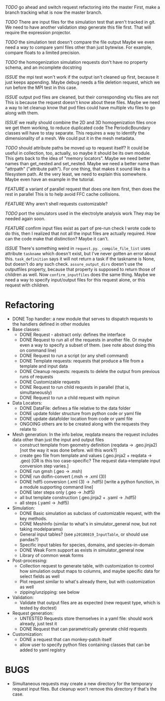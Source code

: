 
_TODO_ go ahead and switch request refactoring into the master
First, make a branch tracking what is now the master branch.

_TODO_ There are input files for the simulation test that aren't tracked in git.
We need to have another validation step generate this file first.
That will require the expression projector.

_TODO_ the simulation test doesn't compare the file output
Maybe we even need a way to compare yaml files other than just bytewise.
For example, compare floats to a limited precision.

_TODO_ the homogenization simulation requests don't have no property schema, and an incomplete docstring

_ISSUE_ the mpi test won't work if the output isn't cleaned up first, because it just keeps appending.
Maybe debug needs a file deletion request, which we run before the MPI test in this case.

_ISSUE_ output pvd files are cleaned, but their corresponding vtu files are not
This is because the request doesn't know about these files.
Maybe we need a way to let cleanup know that pvd files could have multiple vtu files to go along with them.

_ISSUE_ we really should combine the 2D and 3D homogenization files once we get them working, to reduce duplicated code
The PeriodicBoundary classes will have to stay separate.
This requires a way to identify the dimensionality of a mesh.
We could put it in the mesh metadata.

_TODO_ should attribute paths be moved up to request itself?
It could be useful in collection, too, actually, so maybe it should be its own module.
This gets back to the idea of "memory locators".
Maybe we need better names than get_nested and set_nested.
Maybe we need a better name than "attrpath" ("attribute path").
For one thing, that makes it sound like its a filesystem path.
At the very least, we need to explain this somewhere.
Maybe even have an example in the tutorial.

_FEATURE_ a variant of parallel request that does one item first, then does the rest in parallel
This is to help avoid FFC cache collisions.

_FEATURE_ Why aren't shell requests customizable?

_TODO_ port the simulators used in the electrolyte analysis work
They may be needed again soon.

_FEATURE_ confirm input files exist as part of pre-run check
I wrote code to do this, then I realized that not all the input files are actually required.
How can the code make that distinction?
Maybe it can't.

_ISSUE_ There's something weird in `request.py`.
`_compile_file_list` uses attribute `taskname` which doesn't exist, but I've never gotten an error about this.
`task_definition` says it will not return a task if the taskname is None, but doesn't do any such check.
`assure_output_dirs` doesn't use the outputfiles property, because that property is supposed to return those of children as well.
Now `confirm_inputfiles` does the same thing.
Maybe we need a way to specify input/output files for this request alone, or this request with children.

# Refactoring

- DONE Top handler: a new module that serves to dispatch requests to the handlers defined in other modules
- Base classes:
  - DONE Request - abstract only: defines the interface
  - DONE Request to run all of the requests in another file. Or maybe even a way to specify a subset of them. (see note about doing this on command line)
  - DONE Request to run a script (or any shell command)
  - DONE Template requests: requests that produce a file from a template and input data
  - DONE Cleanup requests: requests to delete the output from previous runs of requests
  - DONE Customizable requests
  - DONE Request to run child requests in parallel (that is, simultaneously)
  - DONE Request to run a child request with mpirun
- Data Locators:
  - DONE DataFile: defines a file relative to the data folder
  - DONE update folder structure from python code or yaml file
  - DONE update datafolder location from code or yaml file
  - ONGOING others are to be created along with the requests they relate to
- Mesh generation:
  In the info below, reqdata means the request includes data other than just the input and output files
  - construct template from geometry definition (reqdata -> .geo.jinja2) [not the way it was done before. will this work?]
  - create geo file from template and values (.geo.jinja2 + reqdata -> .geo) [OR is this too case-specific? The request data->template input conversion step varies.]
  - DONE run gmsh (.geo -> .msh)
  - DONE run dolfin-convert (.msh -> .xml (3))
  - DONE hdf5 conversion (.xml (3) -> .hdf5) [write a python function, in a module supporting command line]
  - DONE later steps only (.geo -> .hdf5)
  - all but template construction (.geo.jinja2 + .yaml -> .hdf5)
  - all steps (.yaml -> .hdf5)
- Simulation:
  - DONE Basic simulation as subclass of customizable request, with the key methods.
  - DONE MeshInfo (similar to what's in simulator_general now, but not taking modelparams)
  - General input tables? (see `p20180819_InputTable`, or should use pandas?)
  - Specific input tables for species, domains, and species-in-domain
  - DONE Weak Form support as exists in simulator_general now
  - Library of common weak forms
- Post-processing:
  - Collection request to generate table, with customization to control how simulation output maps to columns, and maybe specific data for select fields as well
  - Plot request similar to what's already there, but with customization as well
  - zipping/unzipping: see below
- Validation:
  - Validate that output files are as expected (new request type, which is tested by doctest)
- Request generation:
  - UNTESTED Requests store themselves in a yaml file: should work already, just test it
  - DONE Request that can parametrically generate child requests
- Customization:
  - DONE a request that can monkey-patch itself
  - allow user to specify python files containing classes that can be added to yaml registry

# BUGS
- Simultaneous requests may create a new directory for the temporary request input files.
  But cleanup won't remove this directory if that's the case.
  